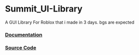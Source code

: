 # Summit_UI-Library
A GUI Library For Roblox that i made in 3 days. bgs are expected
### [Documentation](/Documentation.md)
### [Source Code](/source.lua)
